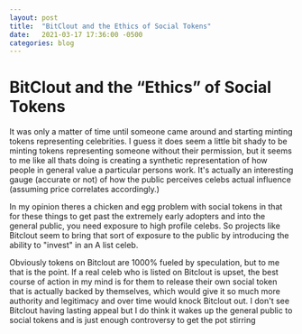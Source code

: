 ```yaml
---
layout: post
title:  "BitClout and the Ethics of Social Tokens"
date:   2021-03-17 17:36:00 -0500
categories: blog
---
```

# BitClout and the “Ethics” of Social Tokens
It was only a matter of time until someone came around and starting minting tokens representing celebrities. I guess it does seem a little bit shady to be minting tokens representing someone without their permission, but it seems to me like all thats doing is creating a synthetic representation of how people in general value a particular persons work. It's actually an interesting gauge (accurate or not) of how the public perceives celebs actual influence (assuming price correlates accordingly.)

In my opinion theres a chicken and egg problem with social tokens in that for these things to get past the extremely early adopters and into the general public, you need exposure to high profile celebs. So projects like Bitclout seem to bring that sort of exposure to the public by introducing the ability to "invest" in an A list celeb.

Obviously tokens on Bitclout are 1000% fueled by speculation, but to me that is the point. If a real celeb who is listed on Bitclout is upset, the best course of action in my mind is for them to release their own social token that is actually backed by themselves, which would give it so much more authority and legitimacy and over time would knock Bitclout out. I don't see Bitclout having lasting appeal but I do think it wakes up the general public to social tokens and is just enough controversy to get the pot stirring